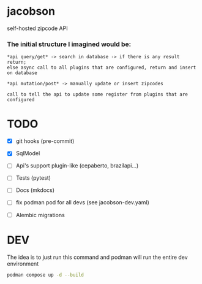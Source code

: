 <!--
Jacobson is a self hosted zipcode API
Copyright (C) 2023-2024  Christian G. Semke.

This program is free software: you can redistribute it and/or modify
it under the terms of the GNU Affero General Public License as
published by the Free Software Foundation, either version 3 of the
License, or (at your option) any later version.

This program is distributed in the hope that it will be useful,
but WITHOUT ANY WARRANTY; without even the implied warranty of
MERCHANTABILITY or FITNESS FOR A PARTICULAR PURPOSE.  See the
GNU Affero General Public License for more details.

You should have received a copy of the GNU Affero General Public License
along with this program.  If not, see <https://www.gnu.org/licenses/>.
-->

# jacobson
self-hosted zipcode API


### The initial structure I imagined would be:
```
*api query/get* -> search in database -> if there is any result return;
else async call to all plugins that are configured, return and insert on database
```
```
*api mutation/post* -> manually update or insert zipcodes
```
```
call to tell the api to update some register from plugins that are configured
```

# TODO
- [x] git hooks (pre-commit)
- [x] SqlModel
- [ ] Api's support plugin-like (cepaberto, brazilapi...)
- [ ] Tests (pytest)
- [ ] Docs (mkdocs)
- [ ] fix podman pod for all devs (see jacobson-dev.yaml)
- [ ] Alembic migrations


# DEV
The idea is to just run this command and podman will run the entire dev environment
```bash
podman compose up -d --build
```
